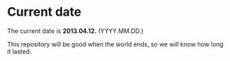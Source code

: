 # Current date

The current date is **2013.04.12.** (YYYY.MM.DD.)

This repository will be good when the world ends, so we will know how long it lasted.